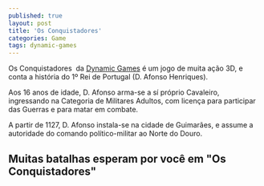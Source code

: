 ```yaml
---
published: true
layout: post
title: 'Os Conquistadores'
categories: Game
tags: dynamic-games
---
```

Os Conquistadores  da <a href="http://www.dynamicgames.com.br/" target="_blank">Dynamic Games</a>
 é um jogo de muita ação 3D, e conta a história do 1º Rei de Portugal (D. Afonso Henriques).

Aos 16 anos de idade, D. Afonso arma-se a sí próprio Cavaleiro, ingressando na Categoria de Militares Adultos, com licença para participar das Guerras e para matar em combate.

A partir de 1127, D. Afonso instala-se na cidade de Guimarães, e assume a autoridade do comando político-militar ao Norte do Douro.

## Muitas batalhas esperam por você em "Os Conquistadores"

